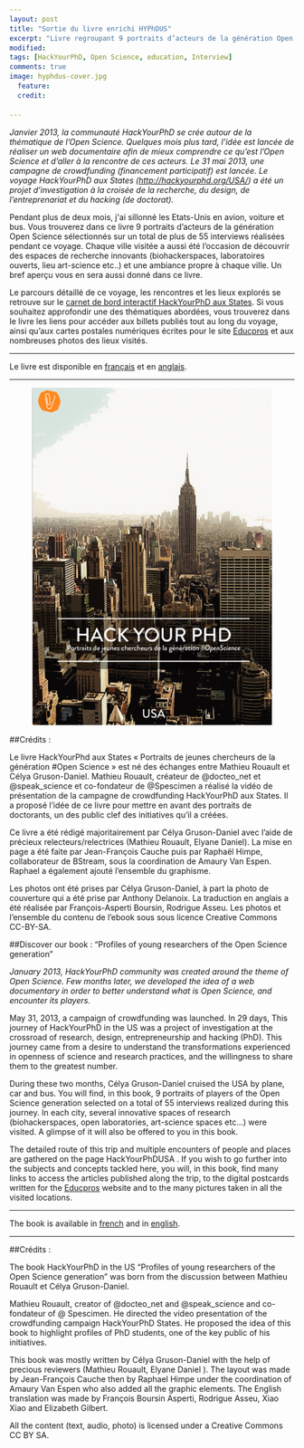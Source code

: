 ```yaml
---
layout: post
title: "Sortie du livre enrichi HYPhDUS"
excerpt: "Livre regroupant 9 portraits d’acteurs de la génération Open Science"
modified: 
tags: [HackYourPhD, Open Science, education, Interview]
comments: true
image: hyphdus-cover.jpg
  feature: 
  credit: 
  
---
```



*Janvier 2013, la communauté HackYourPhD se crée autour de la thématique de l’Open Science. Quelques mois plus tard, l’idée est lancée de réaliser un web documentaire afin de mieux comprendre ce qu’est l’Open Science et d’aller à la rencontre de ces acteurs. Le 31 mai 2013, une campagne de crowdfunding (financement participatif) est lancée. Le voyage HackYourPhD aux States (http://hackyourphd.org/USA/) a été un projet d’investigation à la croisée de la recherche, du design, de l’entreprenariat et du hacking (de doctorat).*

Pendant plus de deux mois, j'ai sillonné les Etats-Unis en avion, voiture et bus. Vous trouverez dans ce livre 9 portraits d’acteurs de la génération Open Science sélectionnés sur un total de plus de 55 interviews réalisées pendant ce voyage. Chaque ville visitée a aussi été l’occasion de découvrir des espaces de recherche innovants (biohackerspaces, laboratoires ouverts, lieu art-science etc..) et une ambiance propre à chaque ville. Un bref aperçu vous en sera aussi donné dans ce livre.

Le parcours détaillé de ce voyage, les rencontres et les lieux explorés se retrouve sur le [carnet de bord interactif HackYourPhD aux States](http://hackyourphd-aux-states.strikingly.com/). Si vous souhaitez approfondir une des thématiques abordées, vous trouverez dans le livre les liens pour accéder aux billets publiés tout au long du voyage, ainsi qu’aux cartes postales numériques écrites pour le site [Educpros](http://%28http//www.letudiant.fr/educpros/actualite/au-coeur-de-l-%20open-science-avec-hack-your-phd-aux-states.html) et aux nombreuses photos des lieux visités.

------

Le livre est disponible en [français](http://hackyourphd.org/wp-content/uploads/2016/04/Ebook_Final_VF_LD.pdf) et en [anglais](http://hackyourphd.org/wp-content/uploads/2016/04/Ebook_Final_ENG-ld.pdf). 

----

<figure>
    <a href="hyphdus-ebook-cover-fr.png"><img src="hyphdus-ebook-cover-fr.png"></a>
</figure>

##Crédits :

Le livre HackYourPhd aux States « Portraits de jeunes chercheurs de la génération #Open Science » est né des échanges entre Mathieu Rouault et Célya Gruson-Daniel.
Mathieu Rouault, créateur de @docteo_net et @speak_science et co-fondateur de @Spescimen a réalisé la vidéo de présentation de la campagne de crowdfunding HackYourPhD aux States. Il a proposé l’idée de ce livre pour mettre en avant des portraits de doctorants, un des public clef des initiatives qu’il a créées.

Ce livre a été rédigé majoritairement par Célya Gruson-Daniel avec l’aide de précieux relecteurs/relectrices (Mathieu Rouault, Elyane Daniel). La mise en page a été faite par Jean-François Cauche puis par Raphaël Himpe, collaborateur de BStream, sous la coordination de Amaury Van Espen. Raphael a également ajouté l’ensemble du graphisme.

Les photos ont été prises par Célya Gruson-Daniel, à part la photo de couverture qui a été prise par Anthony Delanoix. La traduction en anglais a été réalisée par François-Asperti Boursin, Rodrigue Asseu.
Les photos et l’ensemble du contenu de l’ebook sous sous licence Creative Commons CC-BY-SA.





##Discover our book : “Profiles of young researchers of the Open Science generation”

*January 2013, HackYourPhD community was created around the theme of Open Science. Few months later, we developed the idea of a web documentary in order to better understand what is Open Science, and encounter its players.*

May 31, 2013, a campaign of crowdfunding was launched. In 29 days, This journey of HackYourPhD in the US was a project of investigation at the crossroad of research, design, entrepreneurship and hacking (PhD). This journey came from a desire to understand the transformations experienced in openness of science and research practices, and the willingness to share them to the greatest number.

During these two months, Célya Gruson-Daniel cruised the USA by plane, car and bus. You will find, in this book, 9 portraits of players of the Open Science generation selected on a total of 55 interviews realized during this journey. In each city, several innovative spaces of research (biohackerspaces, open laboratories, art-science spaces etc…) were visited. A glimpse of it will also be offered to you in this book.

The detailed route of this trip and multiple encounters of people and places are gathered on the page HackYourPhDUSA . If you wish to go further into the subjects and concepts tackled here, you will, in this book, find many links to access the articles published along the trip, to the digital postcards written for the [Educpros](http://%28http//www.letudiant.fr/educpros/actualite/au-coeur-de-l-%20open-science-avec-hack-your-phd-aux-states.html) website and to the many pictures taken in all the visited locations.



------

The book is available in [french](http://hackyourphd.org/wp-content/uploads/2016/04/Ebook_Final_VF_LD.pdf) and in [english](http://hackyourphd.org/wp-content/uploads/2016/04/Ebook_Final_ENG-ld.pdf). 

----



##Crédits :

The book HackYourPhD in the US “Profiles of young researchers of the Open Science generation” was born from the discussion between Mathieu Rouault et Célya Gruson-Daniel.

Mathieu Rouault, creator of @docteo_net and @speak_science and co-fondateur of @ Spescimen. He directed the video presentation of the crowdfunding campaign HackYourPhD States. He proposed the idea of this book to highlight profiles of PhD students, one of the key public of his initiatives.

This book was mostly written by Célya Gruson-Daniel with the help of precious reviewers (Mathieu Rouault, Elyane Daniel ).
The layout was made by Jean-François Cauche then by Raphael Himpe under the coordination of Amaury Van Espen who also added all the graphic elements. The English translation was made by François Boursin Asperti, Rodrigue Asseu, Xiao Xiao and Elizabeth Gilbert.

All the content (text, audio, photo) is licensed under a Creative Commons CC BY SA.